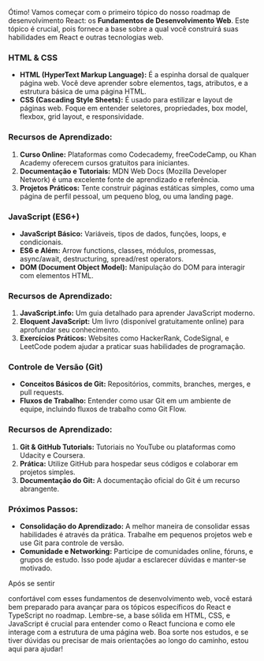 Ótimo! Vamos começar com o primeiro tópico do nosso roadmap de desenvolvimento React: os **Fundamentos de Desenvolvimento Web**. Este tópico é crucial, pois fornece a base sobre a qual você construirá suas habilidades em React e outras tecnologias web.

### HTML & CSS
- **HTML (HyperText Markup Language):** É a espinha dorsal de qualquer página web. Você deve aprender sobre elementos, tags, atributos, e a estrutura básica de uma página HTML.
- **CSS (Cascading Style Sheets):** É usado para estilizar e layout de páginas web. Foque em entender seletores, propriedades, box model, flexbox, grid layout, e responsividade.

### Recursos de Aprendizado:
1. **Curso Online:** Plataformas como Codecademy, freeCodeCamp, ou Khan Academy oferecem cursos gratuitos para iniciantes.
2. **Documentação e Tutoriais:** MDN Web Docs (Mozilla Developer Network) é uma excelente fonte de aprendizado e referência.
3. **Projetos Práticos:** Tente construir páginas estáticas simples, como uma página de perfil pessoal, um pequeno blog, ou uma landing page.

### JavaScript (ES6+)
- **JavaScript Básico:** Variáveis, tipos de dados, funções, loops, e condicionais.
- **ES6 e Além:** Arrow functions, classes, módulos, promessas, async/await, destructuring, spread/rest operators.
- **DOM (Document Object Model):** Manipulação do DOM para interagir com elementos HTML.

### Recursos de Aprendizado:
1. **JavaScript.info:** Um guia detalhado para aprender JavaScript moderno.
2. **Eloquent JavaScript:** Um livro (disponível gratuitamente online) para aprofundar seu conhecimento.
3. **Exercícios Práticos:** Websites como HackerRank, CodeSignal, e LeetCode podem ajudar a praticar suas habilidades de programação.

### Controle de Versão (Git)
- **Conceitos Básicos de Git:** Repositórios, commits, branches, merges, e pull requests.
- **Fluxos de Trabalho:** Entender como usar Git em um ambiente de equipe, incluindo fluxos de trabalho como Git Flow.

### Recursos de Aprendizado:
1. **Git & GitHub Tutorials:** Tutoriais no YouTube ou plataformas como Udacity e Coursera.
2. **Prática:** Utilize GitHub para hospedar seus códigos e colaborar em projetos simples.
3. **Documentação do Git:** A documentação oficial do Git é um recurso abrangente.

### Próximos Passos:
- **Consolidação do Aprendizado:** A melhor maneira de consolidar essas habilidades é através da prática. Trabalhe em pequenos projetos web e use Git para controle de versão.
- **Comunidade e Networking:** Participe de comunidades online, fóruns, e grupos de estudo. Isso pode ajudar a esclarecer dúvidas e manter-se motivado.

Após se sentir

 confortável com esses fundamentos de desenvolvimento web, você estará bem preparado para avançar para os tópicos específicos do React e TypeScript no roadmap. Lembre-se, a base sólida em HTML, CSS, e JavaScript é crucial para entender como o React funciona e como ele interage com a estrutura de uma página web. Boa sorte nos estudos, e se tiver dúvidas ou precisar de mais orientações ao longo do caminho, estou aqui para ajudar!